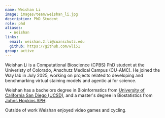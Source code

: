 ```yaml
---
name: Weishan Li
image: images/team/weishan_li.jpg
description: PhD Student
role: phd
aliases:
  - Weishan
links:
  email: weishan.2.li@cuanschutz.edu
  github: https://github.com/wli51
group: active
---
```


Weishan Li is a Computational Bioscience (CPBS) PhD student at the Univeristy of Colorado, Anschutz Medical Campus (CU-AMC).
He joined the Way lab in July 2025, working on projects related to developing and benchmarking virtual staining models and agentic ai for science.

Weishan has a bachelors degree in Bioinformatics from [University of California San Diego (UCSD)](https://ucsd.edu/), and a master's degree in Biostatistics from [Johns Hopkins SPH](https://publichealth.jhu.edu/). 

Outside of work Weishan enjoyed video games and cycling. 
